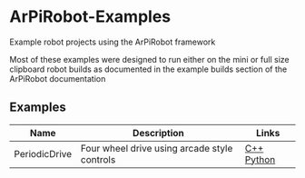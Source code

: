 # ArPiRobot-Examples
Example robot projects using the ArPiRobot framework

Most of these examples were designed to run either on the mini or full size clipboard robot builds as documented in the example builds section of the ArPiRobot documentation


## Examples

| Name            | Description                             | Links            |
| --------------- | --------------------------------------- | ---------------- |
| PeriodicDrive   | Four wheel drive using arcade style controls | [C++](./CPPExamples/PeriodicDrive) [Python](./PythonExamples/PeriodicDrive) |
